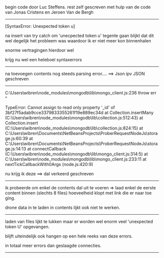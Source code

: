 

begin code door Luc Steffens.
rest zelf gescreven met hulp van de code van Jonas Cristens en Jeroen Van de Bergh



******************************************************************************************
[SyntaxError: Unexpected token u]

na insert van try catch om 'unecpected token u' tegente gaan blijkt dat dit wel degelijk het probleem was waardoor ik er niet meer kon binnenhalen

enorme vertragingen hierdoor wel

krijg nu wel een heleboel syntaxerrors



*******************************************************************

na toevoegen contents nog steeds parsing error....  ==> Json ipv JSON geschreven

******************************************************

C:\Users\wibren\node_modules\mongodb\lib\mongo_client.js:236
          throw err
          ^

TypeError: Cannot assign to read only property '_id' of 3bf27f5adab9cce3379833355261f19e889ec34d
    at Collection.insertMany (C:\Users\wibren\node_modules\mongodb\lib\collection.js:512:43)
    at Collection.insert (C:\Users\wibren\node_modules\mongodb\lib\collection.js:824:15)
    at C:\Users\wibren\Documents\NetBeansProjects\ProberRequestNodeJs\storage.js:60:39
    at C:\Users\wibren\Documents\NetBeansProjects\ProberRequestNodeJs\storage.js:14:13
    at connectCallback (C:\Users\wibren\node_modules\mongodb\lib\mongo_client.js:314:5)
    at C:\Users\wibren\node_modules\mongodb\lib\mongo_client.js:233:11
    at nextTickCallbackWith0Args (node.js:420:9)


nu krijg ik deze ==> dal verkeerd geschreven

******************************************************************************

ik probeerde om enkel de contents dal uit te voeren => laad enkel de eerste content binnen (slechts 8 files) hoeveelheid klopt met link die er naar toe ging.

drone data in te laden in contents lijkt ook niet te werken.

*****************************************************************************
laden van files lijkt te lukken maar er worden wel enorm veel 'unexpected token U' opgevangen.

blijft uiteindelijk ook hangen op een hele reeks van deze errors.

in totaal meer errors dan geslaagde connecties.

****************************************************************************

